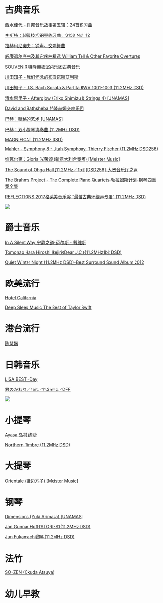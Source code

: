 # 古典音乐

[西水佳代 - 肖邦音乐故事第五辑：24首练习曲](https://pan.baidu.com/s/1Gst9M4BC2u4EblsDq5Mjng)

[李斯特：超级技巧钢琴练习曲，S139 No1-12](https://pan.baidu.com/s/16WXtJzAwcONSOuPq5w8Eiw)

[拉赫玛尼诺夫：钟声、交响舞曲](https://pan.baidu.com/s/1f8MnUtEBBTKFvTrPZcXIzQ)

[威廉退尔序曲及其它序曲精选 William Tell & Other Favorite Overtures](https://pan.baidu.com/s/1PDeyTtcf44-d5RTotp72wg)

[SOUVENIR 特隆赫姆室内乐团古典音乐](https://pan.baidu.com/s/1pWRzEO1e4y65K2QSenX9OA)

[川田知子 - 我们怀念的布宜诺斯艾利斯](https://pan.baidu.com/s/1Q0YnDokWaJVaNWDGrHqAlA)

[川田知子 - J.S. Bach Sonata & Partita BWV 1001-1003 (11.2MHz DSD)](https://pan.baidu.com/s/1ZKNLV-3I_DjjumhkOr9B2A)

[清水惠里子  -  Afterglow (Eriko Shimizu & Strings 4) [UNAMAS]](https://pan.baidu.com/s/1D17883lB-sXHwUK5oXvfCw)

[David and Bathsheba 特隆赫姆交响乐团](https://pan.baidu.com/s/1f7m8YD1kGieDCRRmq_DEGg)

[巴赫：赋格的艺术 [UNAMAS]](https://pan.baidu.com/s/1gKYkOnMcRjnCHa_hE55-pQ)

[巴赫：双小提琴协奏曲 (11.2MHz DSD)](https://pan.baidu.com/s/105qxmp1gWw0zrxXpBaWWgA)

[MAGNIFICAT (11.2MHz DSD)](https://pan.baidu.com/s/1agZVTA-6aqKDNWkhP-FWvg)

[Mahler - Symphony 8 - Utah Symphony, Thierry Fischer (11.2MHz DSD256)](https://pan.baidu.com/s/1pMB5xEnXG_QheUGe5cMUaQ)

[维瓦尔第：Gloria 光荣颂 (新意大利合奏团) [Meister Music]](https://pan.baidu.com/s/14J8b3iFDGYh3fwv-edPEYg)

[The Sound of Ohga Hall [11.2MHz／1bit][DSD256]-大贺音乐厅之声](https://pan.baidu.com/s/1SAiSCFr_qzeg8TeFwcDO1Q)

[The Brahms Project - The Complete Piano Quartets-勃拉姆斯计划-钢琴四重奏全集](https://pan.baidu.com/s/1Vv8WmSHMLNjdtXgFi6kV4g)

[REFLECTIONS 2017格莱美音乐奖 “最佳古典环绕声专辑” (11.2MHz DSD)](https://pan.baidu.com/s/1iobGj4uqAmMfXCam6FDlYw)

![](https://i.loli.net/2019/09/28/kaAO27hRQNv8quS.jpg)


# 爵士音乐

[In A Silent Way 宁静之道-迈尔斯・戴维斯](https://pan.baidu.com/s/1lsou4E_h2lj2IVSuEeOtCQ)

[Tomonao Hara Hiroshi Ikejiri《Dear J.C.》(11.2MHz1bit DSD)](https://pan.baidu.com/s/19Ee1wPjbnZrm7sEkBWJSZA)

[Quiet Winter Night (11.2MHz DSD)-Best Surround Sound Album 2012](https://pan.baidu.com/s/1XnZWT2J8TUa3uuSVjFlS2g)

# 欧美流行

[Hotel California](https://pan.baidu.com/s/1XVwVaHNTgvjq_wWy-NldnA)

[Deep Sleep Music The Best of Taylor Swift](https://pan.baidu.com/s/1krKUDZlM7f-G3eOMcJfwEQ)

# 港台流行

[陈慧娴](https://pan.baidu.com/s/1XRJJYuXnfD-pOWmH2-hAMg)

# 日韩音乐

[LiSA BEST -Day](https://pan.baidu.com/s/1z0QBtI3CeEbcaWxQM6CvOg)

[君のかわり／1bit／11.2mhz／DFF](https://pan.baidu.com/s/16bPtKKIo7vIDRm2lpmhSLA)

![](https://i.loli.net/2019/09/28/MX458purPfNQtcv.jpg)

# 小提琴

[Ayasa 岛村 绚沙](https://pan.baidu.com/s/1X4kWTyesE6XSjq9tINbEFw)

[Northern Timbre (11.2MHz DSD)](https://pan.baidu.com/s/1eiEDtk3Io4hMxfz5rbdxlQ)

# 大提琴

[Orientale (渡边方子) [Meister Music]](https://pan.baidu.com/s/1slsSU7Rf0D3uh2ofe-e4Hw)



# 钢琴

[Dimensions (Yuki Arimasa) [UNAMAS]](https://pan.baidu.com/s/1uTr2abIO8ZBx-mAxAxFCpw)

[Jan Gunnar Hoff《STORIES》(11.2MHz DSD)](https://pan.baidu.com/s/19IokOpTCjckgTLH__WKDgw)

[Jun Fukamachi黎明(11.2MHz DSD)](https://pan.baidu.com/s/1_NVoigU8NZu1kr6tpoFQ4g)

# 法竹

[SO-ZEN (Okuda Atsuya)](https://pan.baidu.com/s/1y6fwmUKiUszmai_Nmo1CQA)

# 幼儿早教



